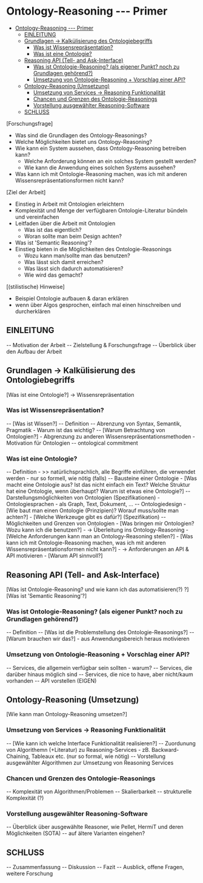 # Ontology-Reasoning --- Primer

- [Ontology-Reasoning --- Primer](#ontology-reasoning-----primer)
  - [EINLEITUNG](#einleitung)
  - [Grundlagen -\> Kalkülisierung des Ontologiebegriffs](#grundlagen---kalkülisierung-des-ontologiebegriffs)
    - [Was ist Wissensrepräsentation?](#was-ist-wissensrepräsentation)
    - [Was ist eine Ontologie?](#was-ist-eine-ontologie)
  - [Reasoning API (Tell- and Ask-Interface)](#reasoning-api-tell--and-ask-interface)
    - [Was ist Ontologie-Reasoning? (als eigener Punkt? noch zu Grundlagen gehörend?)](#was-ist-ontologie-reasoning-als-eigener-punkt-noch-zu-grundlagen-gehörend)
    - [Umsetzung von Ontologie-Reasoning + Vorschlag einer API?](#umsetzung-von-ontologie-reasoning--vorschlag-einer-api)
  - [Ontology-Reasoning (Umsetzung)](#ontology-reasoning-umsetzung)
    - [Umsetzung von Services -\> Reasoning Funktionalität](#umsetzung-von-services---reasoning-funktionalität)
    - [Chancen und Grenzen des Ontologie-Reasonings](#chancen-und-grenzen-des-ontologie-reasonings)
    - [Vorstellung ausgewählter Reasoning-Software](#vorstellung-ausgewählter-reasoning-software)
  - [SCHLUSS](#schluss)


[Forschungsfrage]
- Was sind die Grundlagen des Ontology-Reasonings?
- Welche Möglichkeiten bietet uns Ontology-Reasoning?
- Wie kann ein System aussehen, dass Ontology-Reasoning betreiben kann?
  - Welche Anforderung können an ein solches System gestellt werden?
  - Wie kann die Anwendung eines solchen Systems aussehen?
- Was kann ich mit Ontologie-Reasoning machen, was ich mit anderen Wissensrepräsentationsformen nicht kann?

[Ziel der Arbeit]
- Einstieg in Arbeit mit Ontologien erleichtern
- Komplexität und Menge der verfügbaren Ontologie-Literatur bündeln und vereinfachen
- Leitfaden über die Arbeit mit Ontologien
  - Was ist das eigentlich?
  - Woran sollte man beim Design achten?
- Was ist 'Semantic Reasoning'?
- Einstieg bieten in die Möglichkeiten des Ontologie-Reasonings
  - Wozu kann man/sollte man das benutzen?
  - Was lässt sich damit erreichen?
  - Was lässt sich dadurch automatisieren?
  - Wie wird das gemacht?

[(stilistische) Hinweise]
- Beispiel Ontologie aufbauen & daran erklären
- wenn über Algos gesprochen, einfach mal einen hinschreiben und durcherklären


## EINLEITUNG
-- Motivation der Arbeit
-- Zielstellung & Forschungsfrage
-- Überblick über den Aufbau der Arbeit



## Grundlagen -> Kalkülisierung des Ontologiebegriffs

[Was ist eine Ontologie?]
-> Wissensrepräsentation

### Was ist Wissensrepräsentation?

-- [Was ist Wissen?]
-- Definition
-- Abrenzung von Syntax, Semantik, Pragmatik
    - Warum ist das wichtig?
-- [Warum Betrachtung von Ontologien?]
    - Abgrenzung zu anderen Wissensrepräsentationsmethoden
    - Motivation für Ontologien
-- ontological commitment

### Was ist eine Ontologie?

-- Definition
    - >> natürlichsprachlich, alle Begriffe einführen, die verwendet werden
    - nur so formell, wie nötig (falls)
-- Bausteine einer Ontologie
    - [Was macht eine Ontologie aus? Ist das nicht einfach ein Text? Welche Struktur hat eine Ontologie, wenn überhaupt? Warum ist etwas eine Ontologie?]
-- Darstellungsmöglichkeiten von Ontologien (Spezifikationen)
    - Ontologiesprachen
    - als Graph, Text, Dokument, ...
-- Ontologiedesign
    - [Wie baut man einen Ontologie (Prinzipien)? Worauf muss/sollte man achten?]
    - [Welche Werkzeuge gibt es dafür?] (Spezifikation)
-- Möglichkeiten und Grenzen von Ontologien
    - [Was bringen mir Ontologien? Wozu kann ich die benutzen?]
    - -> Überleitung ins Ontology-Reasoning
      - [Welche Anforderungen kann man an Ontology-Reasoning stellen?]
      - [Was kann ich mit Ontologie-Reasoning machen, was ich mit anderen Wissensrepräsentationsformen nicht kann?]
    - -> Anforderungen an API & API motivieren
      - [Warum API sinnvoll?]


## Reasoning API (Tell- and Ask-Interface)

[Was ist Ontologie-Reasoning? und wie kann ich das automatisieren(?) ?]
[Was ist 'Semantic Reasoning'?]

### Was ist Ontologie-Reasoning? (als eigener Punkt? noch zu Grundlagen gehörend?)

-- Definition
-- [Was ist die Problemstellung des Ontologie-Reasonings?]
-- [Warum brauchen wir das?]
    - aus Anwendungsbereich heraus motivieren

### Umsetzung von Ontologie-Reasoning + Vorschlag einer API?

-- Services, die allgemein verfügbar sein sollten
    - warum?
-- Services, die darüber hinaus möglich sind
-- Services, die nice to have, aber nicht/kaum vorhanden
-- API vorstellen (EIGEN)


## Ontology-Reasoning (Umsetzung)

[Wie kann man Ontology-Reasoning umsetzen?]

### Umsetzung von Services -> Reasoning Funktionalität

-- [Wie kann ich welche Interface Funktionalität realisieren?]
-- Zuordunung von Algorithemn (+Literatur) zu Reasoning-Services
    - zB. Backward-Chaining, Tableaux etc. (nur so formal, wie nötig)
-- Vorstellung ausgewählter Algorithmen zur Umsetzung von Reasoning Services

### Chancen und Grenzen des Ontologie-Reasonings

-- Komplexität von Algorithmen/Problemen
-- Skalierbarkeit
-- strukturelle Komplexität (?)

### Vorstellung ausgewählter Reasoning-Software

-- Überblick über ausgewählte Reasoner, wie Pellet, HermiT und deren Möglichkeiten (SOTA)
-- auf ältere Varianten eingehen?



## SCHLUSS

-- Zusammenfassung
-- Diskussion
-- Fazit
-- Ausblick, offene Fragen, weitere Forschung